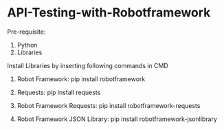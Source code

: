 # API-Testing-with-Robotframework

Pre-requisite:
  1. Python
  2. Libraries
  
Install Libraries by inserting following commands in CMD

1. Robot Framework:
    pip install robotframework

2. Requests:
    pip install requests

3. Robot Framework Requests:
    pip install robotframework-requests

4. Robot Framework JSON Library:
    pip install robotframework-jsonlibrary
